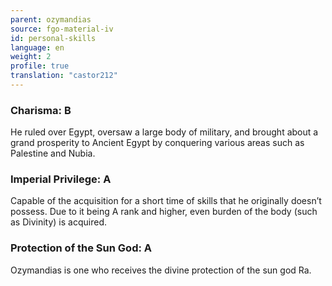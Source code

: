 ```yaml
---
parent: ozymandias
source: fgo-material-iv
id: personal-skills
language: en
weight: 2
profile: true
translation: "castor212"
---
```


### Charisma: B

He ruled over Egypt, oversaw a large body of military, and brought about a grand prosperity to Ancient Egypt by conquering various areas such as Palestine and Nubia.

### Imperial Privilege: A

Capable of the acquisition for a short time of skills that he originally doesn’t possess.
Due to it being A rank and higher, even burden of the body (such as Divinity) is acquired.

### Protection of the Sun God: A

Ozymandias is one who receives the divine protection of the sun god Ra.
